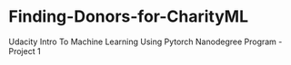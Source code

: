 # Finding-Donors-for-CharityML
Udacity Intro To Machine Learning Using Pytorch Nanodegree Program - Project 1
